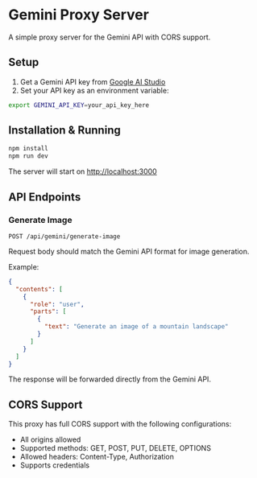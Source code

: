 # Gemini Proxy Server

A simple proxy server for the Gemini API with CORS support.

## Setup

1. Get a Gemini API key from [Google AI Studio](https://ai.google.dev/)
2. Set your API key as an environment variable:

```bash
export GEMINI_API_KEY=your_api_key_here
```

## Installation & Running

```bash
npm install
npm run dev
```

The server will start on [http://localhost:3000](http://localhost:3000)

## API Endpoints

### Generate Image

```
POST /api/gemini/generate-image
```

Request body should match the Gemini API format for image generation.

Example:

```json
{
  "contents": [
    {
      "role": "user",
      "parts": [
        {
          "text": "Generate an image of a mountain landscape"
        }
      ]
    }
  ]
}
```

The response will be forwarded directly from the Gemini API.

## CORS Support

This proxy has full CORS support with the following configurations:
- All origins allowed
- Supported methods: GET, POST, PUT, DELETE, OPTIONS
- Allowed headers: Content-Type, Authorization
- Supports credentials 